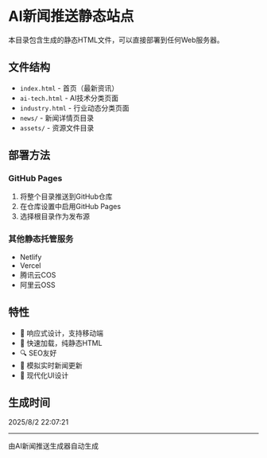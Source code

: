 # AI新闻推送静态站点

本目录包含生成的静态HTML文件，可以直接部署到任何Web服务器。

## 文件结构

- `index.html` - 首页（最新资讯）
- `ai-tech.html` - AI技术分类页面
- `industry.html` - 行业动态分类页面
- `news/` - 新闻详情页目录
- `assets/` - 资源文件目录

## 部署方法

### GitHub Pages
1. 将整个目录推送到GitHub仓库
2. 在仓库设置中启用GitHub Pages
3. 选择根目录作为发布源

### 其他静态托管服务
- Netlify
- Vercel
- 腾讯云COS
- 阿里云OSS

## 特性

- 📱 响应式设计，支持移动端
- 🚀 快速加载，纯静态HTML
- 🔍 SEO友好
- 📡 模拟实时新闻更新
- 🎨 现代化UI设计

## 生成时间

2025/8/2 22:07:21

---

由AI新闻推送生成器自动生成
